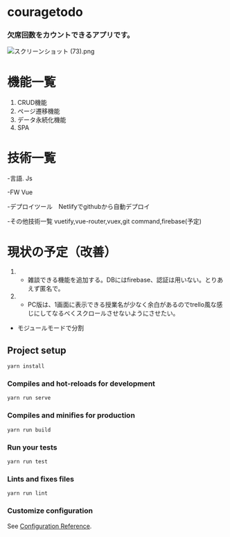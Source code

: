 # couragetodo
### 欠席回数をカウントできるアプリです。

![スクリーンショット (73).png](https://qiita-image-store.s3.ap-northeast-1.amazonaws.com/0/439295/4155f122-a8e9-5788-7640-05476689f1f8.png)

# 機能一覧
1. CRUD機能
2. ページ遷移機能
3. データ永続化機能
4. SPA
# 技術一覧
-言語. Js

-FW  Vue

-デプロイツール　Netlifyでgithubから自動デプロイ

-その他技術一覧
vuetify,vue-router,vuex,git command,firebase(予定)

# 現状の予定（改善）
1. - 雑談できる機能を追加する。DBにはfirebase、認証は用いない。とりあえず匿名で。
2. - PC版は、1画面に表示できる授業名が少なく余白があるのでtrello風な感じにしてなるべくスクロールさせないようにさせたい。


- モジュールモードで分割

## Project setup
```
yarn install
```

### Compiles and hot-reloads for development
```
yarn run serve
```

### Compiles and minifies for production
```
yarn run build
```

### Run your tests
```
yarn run test
```

### Lints and fixes files
```
yarn run lint
```

### Customize configuration
See [Configuration Reference](https://cli.vuejs.org/config/).
